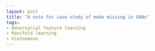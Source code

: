 ```yaml
---
layout: post
title: "A note for case study of mode missing in GANs"
tags:
- Adversarial feature learning
- Manifold learning
- Vietnamese
---
```

